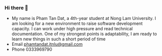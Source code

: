 ### Hi there 👋

- My name is Pham Tan Dat, a 4th-year student at Nong Lam University. I am looking for a new environment to
raise software development capacity. I can work under high pressure and read technical documentation. One of
my strongest points is adaptability, I am ready to learn new things in such a short period of time
- Email phamtandat.itnlu@gmail.com
- Phone 0333969790
